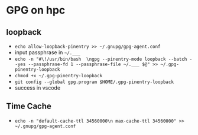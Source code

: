 # GPG on hpc

## loopback

- `echo allow-loopback-pinentry >> ~/.gnupg/gpg-agent.conf`
- input passphrase in `~/.___`
- `echo -n "#\!/usr/bin/bash  \ngpg --pinentry-mode loopback --batch --yes --passphrase-fd 1 --passphrase-file ~/.___ $@" >> ~/.gpg-pinentry-loopback`
- `chmod +x ~/.gpg-pinentry-loopback`
- `git config --global gpg.program $HOME/.gpg-pinentry-loopback`
- success in vscode

## Time Cache

- `echo -n "default-cache-ttl 34560000\n max-cache-ttl 34560000" >> ~/.gnupg/gpg-agent.conf`

